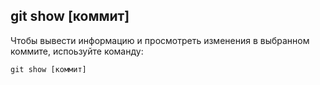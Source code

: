 ## **git show [коммит]**

Чтобы вывести информацию и просмотреть изменения в выбранном коммите, испоьзуйте команду:

```
git show [коммит]
```